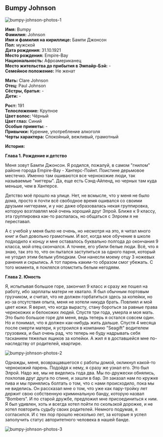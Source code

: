 ## Bumpy Johnson

![bumpy-johnson-photos-1](https://user-images.githubusercontent.com/24465747/35939495-5c0dd888-0c5d-11e8-8bb9-70a1ab7a32d9.jpg)

**Имя:** Bumpy  
**Фамилия:** Johnson  
**Имя и фамилия на кириллице:** Бампи Джонсон  
**Пол:** мужской  
**Дата рождения:** 31.10.1921  
**Место рождения:** Empire-Bay  
**Национальность:** Афроамериканец  
**Место жительства до прибытия в Эмпайр-Бэй:** -  
**Семейное положение:** Не женат  

**Мать:** Clare Johnson  
**Отец:** Paul Johnson  
**Сёстры, братья:** -  
**Дети:** -  

**Рост:** 191  
**Телосложение:** Крупное  
**Цвет волос:** Чёрный  
**Цвет глаз:** Синий  
**Особые приметы:** -  
**Привычки:** Курение, употребление алкоголя  
**Черты характера:** Спокойный, вежливый, грамотный  

**История:**  

**Глава 1. Рождение и детство**

Меня зовут Бампи Джонсон. Я родился, пожалуй, в самом "гнилом" районе города Empire-Bay - Хантерс-Пойнт. Поистине дерьмовое местечко. Именно там ошиваются все чернокожие люди, так называемые "ниггеры". Да, еще есть Сэнд-Айленд, но черных там куда меньше, чем в Хантерсе.  

Детство моё прошло на улице. Нет, не всмысле, что у меня не было дома, просто я почти всё свободное время ошивался со своими друзьми ниггерами, и у нас даже образовалась некая группировка, которую возглавлял мой очень хороший друг Элрой. Ближе к 9 классу, эта группировка как-то распалась, но общаться с Элроем я не переставал.  

А с учебой у меня было не очень, но несмотря на это, я читал много книг и был довольно грамотным. И вот, когда мое обучение в школе подходило к концу и мне оставалось буквально полгода до окончания 9 класса, мой отец скончался. А точнее, его убили белые люди. Всё, что я знаю, так это то, что он пытался заступиться за одного парня, который не угодил этим белым ублюдкам. Они нанесли моему отцу 3 ножевых ранения и скрылись. А тот парень каким-то образом смог убежать. С того момента, я поклялся отомстить белым негодяям.

**Глава 2. Юность**

Я, испытывая большое горе, закончил 9 класс и сразу же пошел на работу, ибо зарплаты матери не хватало. Я был обычным портовым грузчиком, и считал, что не должен горбатиться здесь за копейки, но из-за отсутствия опыта, меня не хотели никуда брать. Повлиял и мой цвет кожи. Я верил, что когда вырасту, стану бороться за равные права чернокожих и белокожих людей. Спустя три года, умерла и моя мать. Это было большое горе для меня, ведь теперь я остался совсем один. Но и понимал, что я должен как-нибудь жить дальше. Спустя 4 месяца после смерти матери, я устроился в компанию "Seagift" водителем грузовика, и был очень рад, что теперь не буду надрывать себя тасканием тяжелых ящиков за копейки. А жил я в доставшейся мне по-наследству от родителей, квартире.

![bumpy-johnson-photos-2](https://user-images.githubusercontent.com/24465747/35939496-5c2e8696-0c5d-11e8-85eb-a638b6276abc.jpg)

Однажды, меня, возвращавшегося с работы домой, окликнул какой-то чернокожий парень. Подойдя к нему, я сразу же узнал его. Это был Элрой. Надо же, мы не виделись года два. Мы по-дружески обнялись, похлопав друг друга по спине, и зашли в бар. Эл заказал нам по кружке пива и мы принялись болтать о том, что с нами происходило, пока мы не виделись. Он рассказал мне о том, что уже как пару-тройку лет держит свою собственную криминальную банду, которую назвал "Bombers". И по старой дружбе, предложил мне присоединиться к ним. Я был удивлен, хоть и всегда хотел пойти по скользкой дорожке, и не хотел повторить судьбу своих родителей. Немного подумав, я согласился. И с тех пор прошло несколько лет, за которые я успел заполучить статус авторитетного человека в нашей банде.

![bumpy-johnson-photos-3](https://user-images.githubusercontent.com/24465747/35939497-5c5089d0-0c5d-11e8-9f6d-ba396f1910d9.jpg)
